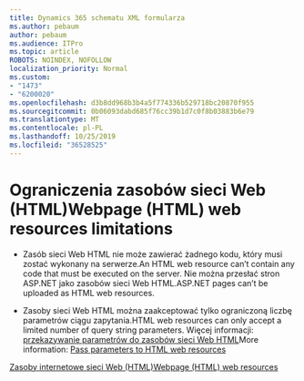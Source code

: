```yaml
---
title: Dynamics 365 schematu XML formularza
ms.author: pebaum
author: pebaum
ms.audience: ITPro
ms.topic: article
ROBOTS: NOINDEX, NOFOLLOW
localization_priority: Normal
ms.custom:
- "1473"
- "6200020"
ms.openlocfilehash: d3b8dd968b3b4a5f774336b529718bc20870f955
ms.sourcegitcommit: 0b06093dabd685f76cc39b1d7c0f8b03883b6e79
ms.translationtype: MT
ms.contentlocale: pl-PL
ms.lasthandoff: 10/25/2019
ms.locfileid: "36528525"
---
```

# <a name="webpage-html-web-resources-limitations"></a><span data-ttu-id="421a6-102">Ograniczenia zasobów sieci Web (HTML)</span><span class="sxs-lookup"><span data-stu-id="421a6-102">Webpage (HTML) web resources limitations</span></span>

* <span data-ttu-id="421a6-103">Zasób sieci Web HTML nie może zawierać żadnego kodu, który musi zostać wykonany na serwerze.</span><span class="sxs-lookup"><span data-stu-id="421a6-103">An HTML web resource can’t contain any code that must be executed on the server.</span></span> <span data-ttu-id="421a6-104">Nie można przesłać stron ASP.NET jako zasobów sieci Web HTML.</span><span class="sxs-lookup"><span data-stu-id="421a6-104">ASP.NET pages can’t be uploaded as HTML web resources.</span></span>

* <span data-ttu-id="421a6-105">Zasoby sieci Web HTML można zaakceptować tylko ograniczoną liczbę parametrów ciągu zapytania.</span><span class="sxs-lookup"><span data-stu-id="421a6-105">HTML web resources can only accept a limited number of query string parameters.</span></span> <span data-ttu-id="421a6-106">Więcej informacji: [przekazywanie parametrów do zasobów sieci Web HTML](https://docs.microsoft.com/dynamics365/customer-engagement/developer/webpage-html-web-resources#BKMK_PassingParametersToWebResources)</span><span class="sxs-lookup"><span data-stu-id="421a6-106">More information: [Pass parameters to HTML web resources](https://docs.microsoft.com/dynamics365/customer-engagement/developer/webpage-html-web-resources#BKMK_PassingParametersToWebResources)</span></span>

[<span data-ttu-id="421a6-107">Zasoby internetowe sieci Web (HTML)</span><span class="sxs-lookup"><span data-stu-id="421a6-107">Webpage (HTML) web resources</span></span>](https://docs.microsoft.com/dynamics365/customer-engagement/developer/webpage-html-web-resources)
